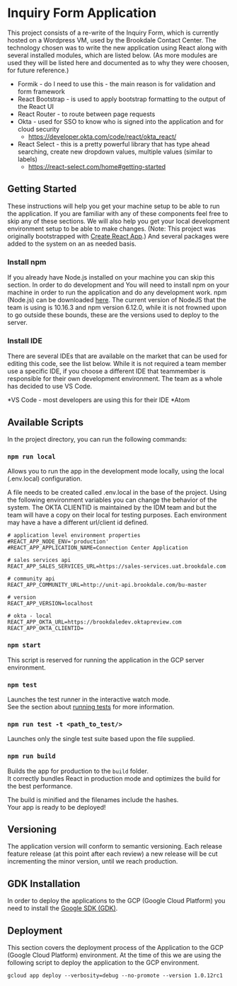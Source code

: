 # Inquiry Form Application

This project consists of a re-write of the Inquiry Form, which is currently hosted on a Wordpress VM, used by the Brookdale Contact Center.  The technology chosen was to write the new application using React along with several installed modules, which are listed below. (As more modules are used they will be listed here and documented as to why they were choosen, for future reference.)

* Formik - do I need to use this - the main reason is for validation and form framework
* React Bootstrap - is used to apply bootstrap formatting to the output of the React UI
* React Router - to route between page requests
* Okta - used for SSO to know who is signed into the application and for cloud security 
  - https://developer.okta.com/code/react/okta_react/
* React Select - this is a pretty powerful library that has type ahead searching, create new dropdown values, multiple values (similar to labels)
	- https://react-select.com/home#getting-started


## Getting Started

These instructions will help you get your machine setup to be able to run the application. If you are familiar with any of these components feel free to skip any of these sections. We will also help you get your local development environment setup to be able to make changes. (Note: This project was originally bootstrapped with [Create React App](https://github.com/facebook/create-react-app).)  And several packages were added to the system on an as needed basis.

### Install npm

If you already have Node.js installed on your machine you can skip this section.  In order to do development and You will need to install npm on your machine in order to run the application and do any development work.  npm (Node.js) can be downloaded [here](https://nodejs.org/en/download/).  The current version of NodeJS that the team is using is 10.16.3 and npm version 6.12.0, while it is not frowned upon to go outside these bounds, these are the versions used to deploy to the server.

### Install IDE

There are several IDEs that are available on the market that can be used for editing this code, see the list below.  While it is not required a team member use a specific IDE, if you choose a different IDE that teammember is responsible for their own development environment.  The team as a whole has decided to use VS Code.

*VS Code - most developers are using this for their IDE
*Atom

## Available Scripts

In the project directory, you can run the following commands:

### `npm run local`

Allows you to run the app in the development mode locally, using the local (.env.local) configuration.

A file needs to be created called .env.local in the base of the project.  Using the following environment variables you can change the behavior of the system.  The OKTA CLIENTID is maintained by the IDM team and but the team will have a copy on their local for testing purposes.  Each environment may have a have a different url/client id defined.

````
# application level environment properties
#REACT_APP_NODE_ENV='production'
#REACT_APP_APPLICATION_NAME=Connection Center Application

# sales services api
REACT_APP_SALES_SERVICES_URL=https://sales-services.uat.brookdale.com

# community api
REACT_APP_COMMUNITY_URL=http://unit-api.brookdale.com/bu-master

# version
REACT_APP_VERSION=localhost

# okta - local
REACT_APP_OKTA_URL=https://brookdaledev.oktapreview.com
REACT_APP_OKTA_CLIENTID=
````

### `npm start`

This script is reserved for running the application in the GCP server environment.

### `npm test`

Launches the test runner in the interactive watch mode.<br>
See the section about [running tests](https://facebook.github.io/create-react-app/docs/running-tests) for more information.

### `npm run test -t <path_to_test/>`

Launches only the single test suite based upon the file supplied.

### `npm run build`

Builds the app for production to the `build` folder.<br>
It correctly bundles React in production mode and optimizes the build for the best performance.

The build is minified and the filenames include the hashes.<br>
Your app is ready to be deployed!

## Versioning

The application version will conform to semantic versioning.  Each release feature release (at this point after each review) a new release will be cut incrementing the
minor version, until we reach production.

## GDK Installation

In order to deploy the applications to the GCP (Google Cloud Platform) you need to install the [Google SDK (GDK)](https://cloud.google.com/sdk/).

## Deployment

This section covers the deployment process of the Application to the GCP (Google Cloud Platform) environment.  At the time of this we are using the following script to deploy the application to the GCP environment.

```
gcloud app deploy --verbosity=debug --no-promote --version 1.0.12rc1
```
